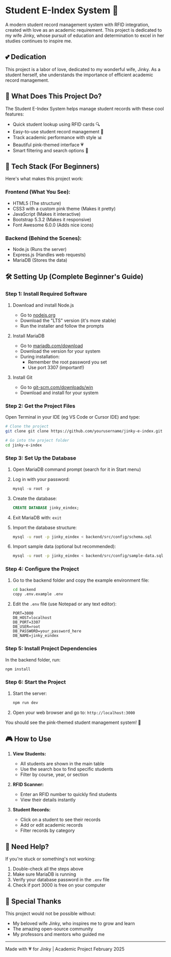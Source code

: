 # Student E-Index System 💝

A modern student record management system with RFID integration, created with love as an academic requirement. This project is dedicated to my wife Jinky, whose pursuit of education and determination to excel in her studies continues to inspire me.

## 💕 Dedication

This project is a labor of love, dedicated to my wonderful wife, Jinky. As a student herself, she understands the importance of efficient academic record management. 

## 🎯 What Does This Project Do?

The Student E-Index System helps manage student records with these cool features:

- Quick student lookup using RFID cards 🔍
- Easy-to-use student record management 📝
- Track academic performance with style 📊
- Beautiful pink-themed interface 💗
- Smart filtering and search options 🔎

## 🚀 Tech Stack (For Beginners)

Here's what makes this project work:

### Frontend (What You See):

- HTML5 (The structure)
- CSS3 with a custom pink theme (Makes it pretty)
- JavaScript (Makes it interactive)
- Bootstrap 5.3.2 (Makes it responsive)
- Font Awesome 6.0.0 (Adds nice icons)

### Backend (Behind the Scenes):

- Node.js (Runs the server)
- Express.js (Handles web requests)
- MariaDB (Stores the data)

## 🛠️ Setting Up (Complete Beginner's Guide)

### Step 1: Install Required Software

1. Download and install Node.js

   - Go to [nodejs.org](https://nodejs.org)
   - Download the "LTS" version (it's more stable)
   - Run the installer and follow the prompts

2. Install MariaDB

   - Go to [mariadb.com/download](https://mariadb.com/downloads/)
   - Download the version for your system
   - During installation:
     - Remember the root password you set
     - Use port 3307 (important!)

3. Install Git
   - Go to [git-scm.com/downloads/win](https://git-scm.com/downloads/win)
   - Download and install for your system

### Step 2: Get the Project Files

Open Terminal in your IDE (eg VS Code or Cursor IDE) and type:

```bash
# Clone the project
git clone git clone https://github.com/yourusername/jinky-e-index.git

# Go into the project folder
cd jinky-e-index
```

### Step 3: Set Up the Database

1. Open MariaDB command prompt (search for it in Start menu)
2. Log in with your password:
   ```sql
   mysql -u root -p
   ```
3. Create the database:
   ```sql
   CREATE DATABASE jinky_eindex;
   ```
4. Exit MariaDB with: `exit`

5. Import the database structure:

   ```bash
   mysql -u root -p jinky_eindex < backend/src/config/schema.sql
   ```

6. Import sample data (optional but recommended):
   ```bash
   mysql -u root -p jinky_eindex < backend/src/config/sample-data.sql
   ```

### Step 4: Configure the Project

1. Go to the backend folder and copy the example environment file:

   ```bash
   cd backend
   copy .env.example .env
   ```

2. Edit the `.env` file (use Notepad or any text editor):
   ```env
   PORT=3000
   DB_HOST=localhost
   DB_PORT=3307
   DB_USER=root
   DB_PASSWORD=your_password_here
   DB_NAME=jinky_eindex
   ```

### Step 5: Install Project Dependencies

In the backend folder, run:

```bash
npm install
```

### Step 6: Start the Project

1. Start the server:

   ```bash
   npm run dev
   ```

2. Open your web browser and go to:
   `http://localhost:3000`

You should see the pink-themed student management system! 🎉

## 🎮 How to Use

1. **View Students:**

   - All students are shown in the main table
   - Use the search box to find specific students
   - Filter by course, year, or section

2. **RFID Scanner:**

   - Enter an RFID number to quickly find students
   - View their details instantly

3. **Student Records:**
   - Click on a student to see their records
   - Add or edit academic records
   - Filter records by category

## 🤝 Need Help?

If you're stuck or something's not working:

1. Double-check all the steps above
2. Make sure MariaDB is running
3. Verify your database password in the `.env` file
4. Check if port 3000 is free on your computer

## 💝 Special Thanks

This project would not be possible without:

- My beloved wife Jinky, who inspires me to grow and learn
- The amazing open-source community
- My professors and mentors who guided me

---

Made with 💗 for Jinky | Academic Project February 2025
